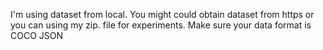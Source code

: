 I'm using dataset from local. You might could obtain dataset from https or you can using my zip. file for experiments. Make sure your data format is COCO JSON
